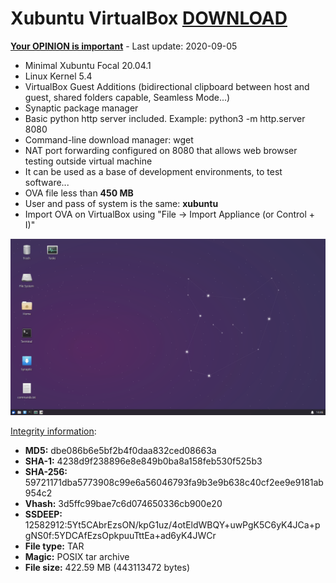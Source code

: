 # Xubuntu VirtualBox [DOWNLOAD](https://github.com/Virtual-Machines/Xubuntu-VirtualBox/releases/download/latest/XubuntuFocal.ova)
[**Your OPINION is important**](https://github.com/Virtual-Machines/Xubuntu-VirtualBox/issues/1) - Last update: 2020-09-05

- Minimal Xubuntu Focal 20.04.1
- Linux Kernel 5.4
- VirtualBox Guest Additions (bidirectional clipboard between host and guest, shared folders capable, Seamless Mode...)
- Synaptic package manager
- Basic python http server included. Example: python3 -m http.server 8080
- Command-line download manager: wget
- NAT port forwarding configured on 8080 that allows web browser testing outside virtual machine
- It can be used as a base of development environments, to test software...
- OVA file less than **450 MB**
- User and pass of system is the same: **xubuntu**
- Import OVA on VirtualBox using "File -> Import Appliance (or Control + I)"

![Xubuntu](https://raw.githubusercontent.com/Virtual-Machines/Xubuntu-VirtualBox/master/xubuntu.png)

[Integrity information](https://www.virustotal.com/gui/file/59721171dba5773908c99e6a56046793fa9b3e9b638c40cf2ee9e9181ab954c2/detection):
- **MD5:**  dbe086b6e5bf2b4f0daa832ced08663a
- **SHA-1:**  4238d9f238896e8e849b0ba8a158feb530f525b3
- **SHA-256:**  59721171dba5773908c99e6a56046793fa9b3e9b638c40cf2ee9e9181ab954c2
- **Vhash:**  3d5ffc99bae7c6d074650336cb900e20
- **SSDEEP:** 12582912:5Yt5CAbrEzsON/kpG1uz/4otEldWBQY+uwPgK5C6yK4JCa+pgNS0f:5YDCAfEzsOpkpuuTttEa+ad6yK4JWCr
- **File type:**  TAR
- **Magic:**  POSIX tar archive
- **File size:**  422.59 MB (443113472 bytes)
